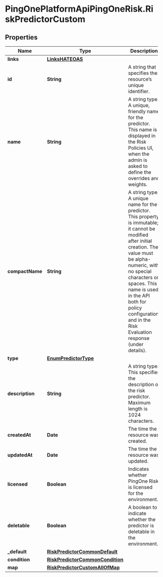 # PingOnePlatformApiPingOneRisk.RiskPredictorCustom

## Properties

Name | Type | Description | Notes
------------ | ------------- | ------------- | -------------
**links** | [**LinksHATEOAS**](LinksHATEOAS.md) |  | [optional] 
**id** | **String** | A string that specifies the resource’s unique identifier. | [optional] [readonly] 
**name** | **String** | A string type. A unique, friendly name for the predictor. This name is displayed in the Risk Policies UI, when the admin is asked to define the overrides and weights. | 
**compactName** | **String** | A string type. A unique name for the predictor. This property is immutable; it cannot be modified after initial creation. The value must be alpha-numeric, with no special characters or spaces. This name is used in the API both for policy configuration, and in the Risk Evaluation response (under details). | 
**type** | [**EnumPredictorType**](EnumPredictorType.md) |  | 
**description** | **String** | A string type. This specifies the description of the risk predictor. Maximum length is 1024 characters. | [optional] 
**createdAt** | **Date** | The time the resource was created. | [optional] [readonly] 
**updatedAt** | **Date** | The time the resource was updated. | [optional] [readonly] 
**licensed** | **Boolean** | Indicates whether PingOne Risk is licensed for the environment. | [optional] [readonly] 
**deletable** | **Boolean** | A boolean to indicate whether the predictor is deletable in the environment. | [optional] [readonly] 
**_default** | [**RiskPredictorCommonDefault**](RiskPredictorCommonDefault.md) |  | [optional] 
**condition** | [**RiskPredictorCommonCondition**](RiskPredictorCommonCondition.md) |  | [optional] 
**map** | [**RiskPredictorCustomAllOfMap**](RiskPredictorCustomAllOfMap.md) |  | 


